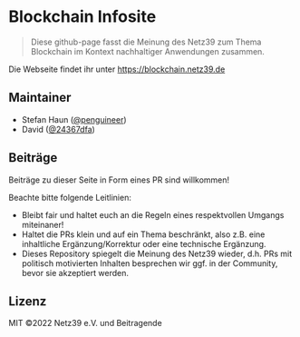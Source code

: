 # Blockchain Infosite

> Diese github-page fasst die Meinung des Netz39 zum Thema Blockchain im Kontext nachhaltiger Anwendungen zusammen.

Die Webseite findet ihr unter https://blockchain.netz39.de


## Maintainer

* Stefan Haun ([@penguineer](https://github.com/penguineer))
* David ([@24367dfa](https://github.com/24367dfa))


## Beiträge

Beiträge zu dieser Seite in Form eines PR sind willkommen!

Beachte bitte folgende Leitlinien:
* Bleibt fair und haltet euch an die Regeln eines respektvollen Umgangs miteinaner!
* Haltet die PRs klein und auf ein Thema beschränkt, also z.B. eine inhaltliche Ergänzung/Korrektur oder eine technische Ergänzung.
* Dieses Repository spiegelt die Meinung des Netz39 wieder, d.h. PRs mit politisch motivierten Inhalten besprechen wir ggf. in der Community, bevor sie akzeptiert werden.


## Lizenz

MIT ©2022 Netz39 e.V. und Beitragende
